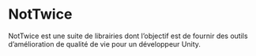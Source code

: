 # NotTwice
NotTwice est une suite de librairies dont l’objectif est de fournir des outils d’amélioration de qualité de vie pour un développeur Unity.
